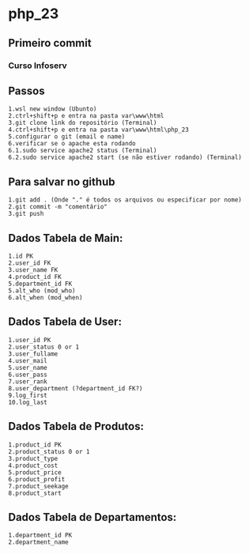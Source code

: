 # php_23
## Primeiro commit
### Curso Infoserv

## Passos
    1.wsl new window (Ubunto)
    2.ctrl+shift+p e entra na pasta var\www\html
    3.git clone link do repositório (Terminal)
    4.ctrl+shift+p e entra na pasta var\www\html\php_23
    5.configurar o git (email e name)
    6.verificar se o apache esta rodando
    6.1.sudo service apache2 status (Terminal)
    6.2.sudo service apache2 start (se não estiver rodando) (Terminal)

## Para salvar no github
    1.git add . (Onde "." é todos os arquivos ou especificar por nome)
    2.git commit -m "comentário"
    3.git push


## Dados Tabela de Main:
    1.id PK
    2.user_id FK
    3.user_name FK
    4.product_id FK
    5.department_id FK
    5.alt_who (mod_who)
    6.alt_when (mod_when)

## Dados Tabela de User:
    1.user_id PK
    2.user_status 0 or 1
    3.user_fullame
    4.user_mail
    5.user_name
    6.user_pass
    7.user_rank
    8.user_department (?department_id FK?)
    9.log_first
    10.log_last
    
## Dados Tabela de Produtos:
    1.product_id PK
    2.product_status 0 or 1
    3.product_type
    4.product_cost
    5.product_price
    6.product_profit
    7.product_seekage
    8.product_start
    
## Dados Tabela de Departamentos:
    1.department_id PK
    2.department_name
